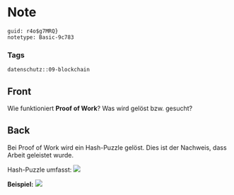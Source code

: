 # Note
```
guid: r4o$g7MRQ}
notetype: Basic-9c783
```

### Tags
```
datenschutz::09-blockchain
```

## Front
Wie funktioniert <b>Proof of Work</b>? Was wird gelöst bzw. gesucht?

## Back
Bei Proof of Work wird ein Hash-Puzzle gelöst. Dies ist der Nachweis, dass Arbeit geleistet wurde.

Hash-Puzzle umfasst:
<img src="paste-949a044a4b9b3aa896b75c60b4672949243f2e36.jpg">

<b>Beispiel:</b>
<img src="paste-b5a28a514ead67a78d8ebf3b7a132b862ac2a2c6.jpg">
